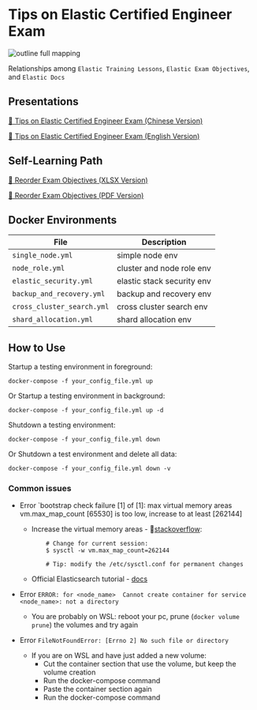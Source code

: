 # Tips on Elastic Certified Engineer Exam

![outline full mapping](./artwork/outline.png)

Relationships among `Elastic Training Lessons`, `Elastic Exam Objectives`, and `Elastic Docs`

## Presentations
[📝 Tips on Elastic Certified Engineer Exam (Chinese Version)](Tips%20on%20Elastic%20Certified%20Engineer%20Exam%20-%20CN.pdf)

[📝 Tips on Elastic Certified Engineer Exam (English Version)](Tips%20on%20Elastic%20Certified%20Engineer%20Exam%20-%20EN.pdf)

## Self-Learning Path
[📝 Reorder Exam Objectives (XLSX Version)](./outline/outline.xlsx)

[📝 Reorder Exam Objectives (PDF Version)](./outline/outline.pdf)
## Docker Environments

| File                        | Description
| ---                         | --
| `single_node.yml`           | simple node env
| `node_role.yml `            | cluster and node role env
| `elastic_security.yml`      | elastic stack security env
| `backup_and_recovery.yml`   | backup and recovery env
| `cross_cluster_search.yml`  | cross cluster search env
| `shard_allocation.yml`      | shard allocation env

## How to Use

Startup a testing environment in foreground:

```
docker-compose -f your_config_file.yml up
```

Or Startup a testing environment in background:

```
docker-compose -f your_config_file.yml up -d
```

Shutdown a testing environment:

```
docker-compose -f your_config_file.yml down
```
Or Shutdown a test environment and delete all data:

```
docker-compose -f your_config_file.yml down -v
```

### Common issues
- Error `bootstrap check failure [1] of [1]: max virtual memory areas vm.max_map_count [65530] is too low, increase to at least [262144]
  - Increase the virtual memory areas - 🔗[stackoverflow](https://stackoverflow.com/a/51448773):
    ```
        # Change for current session: 
        $ sysctl -w vm.max_map_count=262144

        # Tip: modify the /etc/sysctl.conf for permanent changes
    ```
  - Official Elasticsearch tutorial - [docs](https://www.elastic.co/guide/en/elasticsearch/reference/7.13/docker.html#docker-compose-file)

- Error `ERROR: for <node_name>  Cannot create container for service <node_name>: not a directory`
  - You are probably on WSL: reboot your pc, prune (`docker volume prune`) the volumes and try again
- Error `FileNotFoundError: [Errno 2] No such file or directory` 
  - If you are on WSL and have just added a new volume:
    - Cut the container section that use the volume, but keep the volume creation
    - Run the docker-compose command
    - Paste the container section again
    - Run the docker-compose command